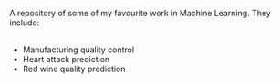 A repository of some of my favourite work in Machine Learning. They include:<br /><br />
- Manufacturing quality control<br />
- Heart attack prediction<br />
- Red wine quality prediction<br />
